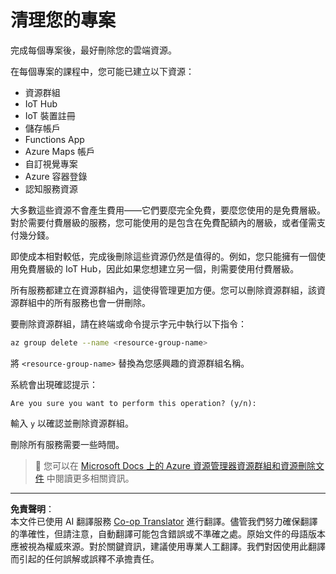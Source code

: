 <!--
CO_OP_TRANSLATOR_METADATA:
{
  "original_hash": "5a94fbab1ba737e9bd6cc6c64f114fa0",
  "translation_date": "2025-08-26T21:24:21+00:00",
  "source_file": "clean-up.md",
  "language_code": "mo"
}
-->
# 清理您的專案

完成每個專案後，最好刪除您的雲端資源。

在每個專案的課程中，您可能已建立以下資源：

* 資源群組
* IoT Hub
* IoT 裝置註冊
* 儲存帳戶
* Functions App
* Azure Maps 帳戶
* 自訂視覺專案
* Azure 容器登錄
* 認知服務資源

大多數這些資源不會產生費用——它們要麼完全免費，要麼您使用的是免費層級。對於需要付費層級的服務，您可能使用的是包含在免費配額內的層級，或者僅需支付幾分錢。

即使成本相對較低，完成後刪除這些資源仍然是值得的。例如，您只能擁有一個使用免費層級的 IoT Hub，因此如果您想建立另一個，則需要使用付費層級。

所有服務都建立在資源群組內，這使得管理更加方便。您可以刪除資源群組，該資源群組中的所有服務也會一併刪除。

要刪除資源群組，請在終端或命令提示字元中執行以下指令：

```sh
az group delete --name <resource-group-name>
```

將 `<resource-group-name>` 替換為您感興趣的資源群組名稱。

系統會出現確認提示：

```output
Are you sure you want to perform this operation? (y/n): 
```

輸入 `y` 以確認並刪除資源群組。

刪除所有服務需要一些時間。

> 💁 您可以在 [Microsoft Docs 上的 Azure 資源管理器資源群組和資源刪除文件](https://docs.microsoft.com/azure/azure-resource-manager/management/delete-resource-group?WT.mc_id=academic-17441-jabenn&tabs=azure-cli) 中閱讀更多相關資訊。

---

**免責聲明**：  
本文件已使用 AI 翻譯服務 [Co-op Translator](https://github.com/Azure/co-op-translator) 進行翻譯。儘管我們努力確保翻譯的準確性，但請注意，自動翻譯可能包含錯誤或不準確之處。原始文件的母語版本應被視為權威來源。對於關鍵資訊，建議使用專業人工翻譯。我們對因使用此翻譯而引起的任何誤解或誤釋不承擔責任。
